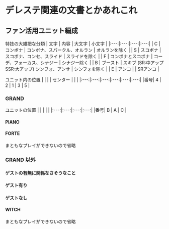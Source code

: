 # デレステ関連の文書とかあれこれ

## ファン活用ユニット編成

特技の大雑把な分類
| 文字 | 内容 | 大文字 | 小文字 |
|:---:|:---:|:---:|:---:|
| C | コンボナ | コンボナ、スパークル、オルラン | オルランを除く |
| S | スコボナ | スコボナ、コンセ、スライド | スライドを除く |
| F | コンボナとスコボナ | コーデ、フォーカス、シナジー | シナジー除く |
| B | ブースト | スキブ (SR:中アップ SSR:大アップ) シンフォ、アンサ | シンフォを除く |
| E | アンコ |  | SRアンコ |

ユニット内の位置
|     |     |     | センター |    |    |
|:---:|:---:|:---:|:---:|:---:|:---:|
|番号|  4  |  2  |  1  |  3  |  5  |

### GRAND

ユニットの位置
|     |     |     |     |
|:---:|:---:|:---:|:---:|
|番号|  B  |  A  |  C  |

#### PIANO

#### FORTE
まともなプレイができないので省略

### GRAND 以外

#### ゲストの有無に関係なさそうなこと

#### ゲスト有り

#### ゲストなし

#### WITCH
まともなプレイができないので省略
